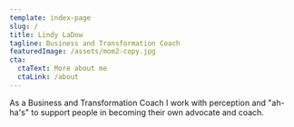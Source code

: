 ```yaml
---
template: index-page
slug: /
title: Lindy LaDow
tagline: Business and Transformation Coach
featuredImage: /assets/mom2-copy.jpg
cta:
  ctaText: More about me
  ctaLink: /about
---
```

As a Business and Transformation Coach I work with perception and "ah-ha's" to support people in becoming their own advocate and coach.